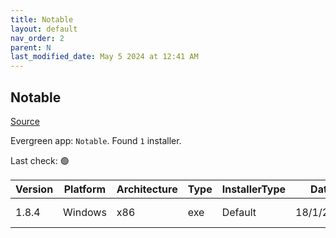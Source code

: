 ```yaml
---
title: Notable
layout: default
nav_order: 2
parent: N
last_modified_date: May 5 2024 at 12:41 AM
---
```


## Notable

[Source](https://notable.app/)

Evergreen app: `Notable`. Found `1` installer.

Last check: 🟢

| Version | Platform | Architecture | Type | InstallerType | Date      | Size     | URI                                                                                                                                                                        |
| ------- | -------- | ------------ | ---- | ------------- | --------- | -------- | -------------------------------------------------------------------------------------------------------------------------------------------------------------------------- |
| 1.8.4   | Windows  | x86          | exe  | Default       | 18/1/2020 | 90623743 | [https://github.com/notable/notable/releases/download/v1.8.4/Notable.Setup.1.8.4.exe](https://github.com/notable/notable/releases/download/v1.8.4/Notable.Setup.1.8.4.exe) |
